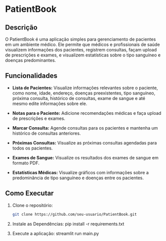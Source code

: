 # PatientBook

## Descrição
O PatientBook é uma aplicação simples para gerenciamento de pacientes em um ambiente médico. Ele permite que médicos e profissionais de saúde visualizem informações dos pacientes, registrem consultas, façam upload de prescrições e exames, e visualizem estatísticas sobre o tipo sanguíneo e doenças predominantes.

## Funcionalidades
- **Lista de Pacientes:** Visualize informações relevantes sobre o paciente, como nome, idade, endereço, doenças preexistentes, tipo sanguíneo, próxima consulta, histórico de consultas, exame de sangue e até mesmo edite informações sobre ele.

- **Notas para o Paciente:** Adicione recomendações médicas e faça upload de prescrições e exames.

- **Marcar Consulta:** Agende consultas para os pacientes e mantenha um histórico de consultas anteriores.

- **Próximas Consultas:** Visualize as próximas consultas agendadas para todos os pacientes.

- **Exames de Sangue:** Visualize os resultados dos exames de sangue em formato PDF.

- **Estatísticas Médicas:** Visualize gráficos com informações sobre a predominância de tipo sanguíneo e doenças entre os pacientes.

## Como Executar
1. Clone o repositório:
   ```bash
   git clone https://github.com/seu-usuario/PatientBook.git

2. Instale as Dependências:
pip install -r requirements.txt

3. Execute a aplicação:
streamlit run main.py
